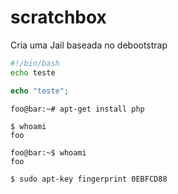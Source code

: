 # scratchbox
Cria uma Jail baseada no debootstrap
```bash
#!/bin/bash
echo teste
```

```php
echo "teste";
```

```console
foo@bar:~# apt-get install php
```

```console
$ whoami
foo
```

```console
foo@bar:~$ whoami
foo

$ sudo apt-key fingerprint 0EBFCD88
```


